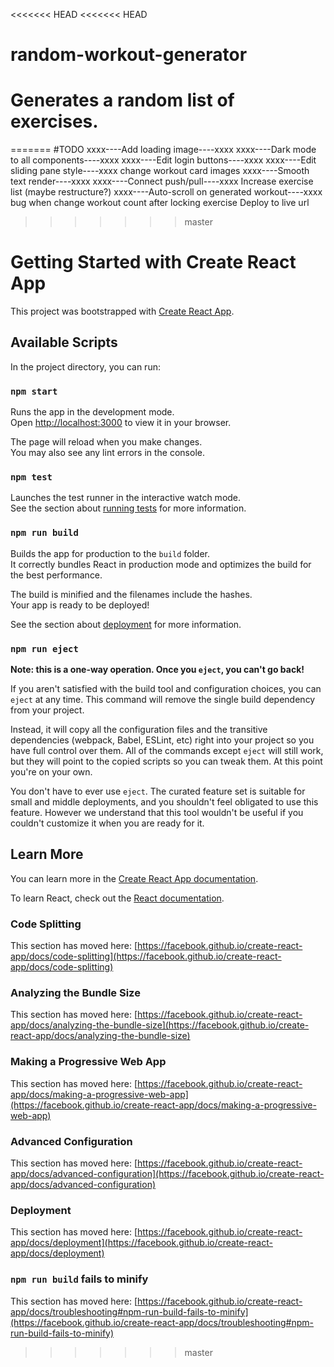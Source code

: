 <<<<<<< HEAD
<<<<<<< HEAD
# random-workout-generator
Generates a random list of exercises. 
=======
=======
#TODO
xxxx----Add loading image----xxxx
xxxx----Dark mode to all components----xxxx
xxxx----Edit login buttons----xxxx
xxxx----Edit sliding pane style----xxxx
change workout card images
xxxx----Smooth text render----xxxx
xxxx----Connect push/pull----xxxx
Increase exercise list (maybe restructure?)
xxxx----Auto-scroll on generated workout----xxxx
bug when change workout count after locking exercise
Deploy to live url

  <!-- "Biceps": ["Bicep Curls", "Hammer Curls", "Concentration Curls", "EZ Bar Curls", "Preacher Curls", "Reverse Curls", "Zottman Curls", "21s", "Spider Curls", "Dumbbell Hammer Curls"],
      "Chest": ["Bench Press", "Incline Bench Press", "Decline Bench Press", "Dumbbell Flyes", "Push-ups", "Chest Dips", "Chest Press Machine", "Cable Crossover", "Pec Deck Machine", "Incline Dumbbell Press"],
      "Triceps": ["Tricep Dips", "Skull Crushers", "Tricep Kickbacks", "Close-Grip Bench Press", "Overhead Tricep Extension", "Cable Tricep Pushdowns", "Diamond Push-ups", "Tricep Rope Pushdowns", "Tricep Bench Dips", "Reverse Grip Tricep Pushdowns"],
      "Legs": ["Squats", "Deadlifts", "Leg Press", "Lunges", "Leg Curls", "Leg Extensions", "Calf Raises", "Romanian Deadlifts", "Hack Squats", "Step-ups"],
      "Shoulders": ["Overhead Press", "Front Raises", "Lateral Raises", "Reverse Flyes", "Face Pulls", "Shrugs", "Upright Rows", "Arnold Press", "Lateral Raises Machine", "Dumbbell Shoulder Press"],
      "Core": ["xxxmmmmeeeeddiiuumm","looooooooooooooooooooooooooooooooooong","Planks", "Russian Twists", "Leg Raises", "Bicycle Crunches", "Hanging Leg Raises", "Ab Rollouts", "Mountain Climbers", "Side Planks", "Woodchoppers", "Hollow Body Hold"],
      "Cardio": ["Running", "Cycling", "Jump Rope", "Swimming", "Rowing", "Elliptical Training", "High-Intensity Interval Training (HIIT)", "Stair Climbing", "Boxing", "Dancing"] -->

>>>>>>> master
# Getting Started with Create React App

This project was bootstrapped with [Create React App](https://github.com/facebook/create-react-app).

## Available Scripts

In the project directory, you can run:

### `npm start`

Runs the app in the development mode.\
Open [http://localhost:3000](http://localhost:3000) to view it in your browser.

The page will reload when you make changes.\
You may also see any lint errors in the console.

### `npm test`

Launches the test runner in the interactive watch mode.\
See the section about [running tests](https://facebook.github.io/create-react-app/docs/running-tests) for more information.

### `npm run build`

Builds the app for production to the `build` folder.\
It correctly bundles React in production mode and optimizes the build for the best performance.

The build is minified and the filenames include the hashes.\
Your app is ready to be deployed!

See the section about [deployment](https://facebook.github.io/create-react-app/docs/deployment) for more information.

### `npm run eject`

**Note: this is a one-way operation. Once you `eject`, you can't go back!**

If you aren't satisfied with the build tool and configuration choices, you can `eject` at any time. This command will remove the single build dependency from your project.

Instead, it will copy all the configuration files and the transitive dependencies (webpack, Babel, ESLint, etc) right into your project so you have full control over them. All of the commands except `eject` will still work, but they will point to the copied scripts so you can tweak them. At this point you're on your own.

You don't have to ever use `eject`. The curated feature set is suitable for small and middle deployments, and you shouldn't feel obligated to use this feature. However we understand that this tool wouldn't be useful if you couldn't customize it when you are ready for it.

## Learn More

You can learn more in the [Create React App documentation](https://facebook.github.io/create-react-app/docs/getting-started).

To learn React, check out the [React documentation](https://reactjs.org/).

### Code Splitting

This section has moved here: [https://facebook.github.io/create-react-app/docs/code-splitting](https://facebook.github.io/create-react-app/docs/code-splitting)

### Analyzing the Bundle Size

This section has moved here: [https://facebook.github.io/create-react-app/docs/analyzing-the-bundle-size](https://facebook.github.io/create-react-app/docs/analyzing-the-bundle-size)

### Making a Progressive Web App

This section has moved here: [https://facebook.github.io/create-react-app/docs/making-a-progressive-web-app](https://facebook.github.io/create-react-app/docs/making-a-progressive-web-app)

### Advanced Configuration

This section has moved here: [https://facebook.github.io/create-react-app/docs/advanced-configuration](https://facebook.github.io/create-react-app/docs/advanced-configuration)

### Deployment

This section has moved here: [https://facebook.github.io/create-react-app/docs/deployment](https://facebook.github.io/create-react-app/docs/deployment)

### `npm run build` fails to minify

This section has moved here: [https://facebook.github.io/create-react-app/docs/troubleshooting#npm-run-build-fails-to-minify](https://facebook.github.io/create-react-app/docs/troubleshooting#npm-run-build-fails-to-minify)
>>>>>>> master
